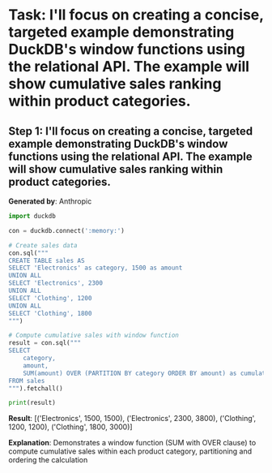 # Task: I'll focus on creating a concise, targeted example demonstrating DuckDB's window functions using the relational API. The example will show cumulative sales ranking within product categories.

## Step 1: I'll focus on creating a concise, targeted example demonstrating DuckDB's window functions using the relational API. The example will show cumulative sales ranking within product categories.

**Generated by**: Anthropic

```python
import duckdb

con = duckdb.connect(':memory:')

# Create sales data
con.sql("""
CREATE TABLE sales AS
SELECT 'Electronics' as category, 1500 as amount
UNION ALL
SELECT 'Electronics', 2300
UNION ALL
SELECT 'Clothing', 1200
UNION ALL
SELECT 'Clothing', 1800
""")

# Compute cumulative sales with window function
result = con.sql("""
SELECT 
    category, 
    amount,
    SUM(amount) OVER (PARTITION BY category ORDER BY amount) as cumulative_category_sales
FROM sales
""").fetchall()

print(result)
```

**Result**: [('Electronics', 1500, 1500), ('Electronics', 2300, 3800), ('Clothing', 1200, 1200), ('Clothing', 1800, 3000)]

**Explanation**: Demonstrates a window function (SUM with OVER clause) to compute cumulative sales within each product category, partitioning and ordering the calculation
